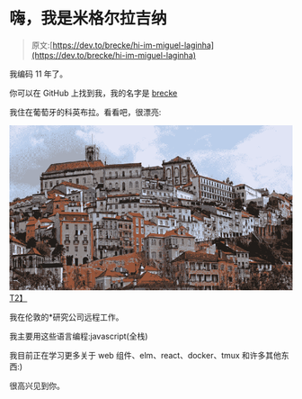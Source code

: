 # 嗨，我是米格尔拉吉纳

> 原文:[https://dev.to/brecke/hi-im-miguel-laginha](https://dev.to/brecke/hi-im-miguel-laginha)

我编码 11 年了。

你可以在 GitHub 上找到我，我的名字是 [brecke](https://github.com/brecke)

我住在葡萄牙的科英布拉。看看吧，很漂亮:

[![Coimbra](img/a39b1dfaac1463911a462864a6e4647e.png)T2】](https://res.cloudinary.com/practicaldev/image/fetch/s--gHztPUqP--/c_limit%2Cf_auto%2Cfl_progressive%2Cq_auto%2Cw_880/http://www.nelsoncarvalheiro.com/wp-content/uploads/2013/11/Nelson_Carvalheiro_Coimbra1.jpg)

我在伦敦的*研究公司远程工作。

我主要用这些语言编程:javascript(全栈)

我目前正在学习更多关于 web 组件、elm、react、docker、tmux 和许多其他东西:)

很高兴见到你。